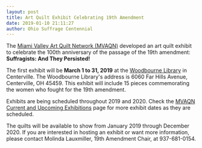 ```yaml
---
layout: post
title: Art Quilt Exhibit Celebrating 19th Amendment
date: 2019-01-10 21:11:27
author: Ohio Suffrage Centennial
---
```


The <a href="http://www.mvaqn.com" target="_blank">Miami Valley Art Quilt Network (MVAQN)</a> developed an art quilt exhibit to celebrate the 100th anniversary of the passage of the 19th amendment: **Suffragists: And They Persisted!**

The first exhibit will be **March 1 to 31, 2019** at the <a href="https://www.wclibrary.info/" target="_blank">Woodbourne Library</a> in Centerville. The Woodbourne Library's address is 6060 Far Hills Avenue, Centerville, OH 45459. This exhibit will include 15 pieces commemorating the women who fought for the 19th amendment.

Exhibits are being scheduled throughout 2019 and 2020. Check the <a href="http://mvaqn.com/exhibitions/" target="_blank">MVAQN Current and Upcoming Exhibitions</a> page for more exhibit dates as they are scheduled.

The quilts will be available to show from January 2019 through December 2020. If you are interested in hosting an exhibit or want more information, please contact Molinda Lauxmiller, 19th Amendment Chair, at 937-681-0154.

